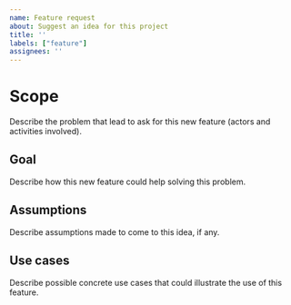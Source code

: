 ```yaml
---
name: Feature request
about: Suggest an idea for this project
title: ''
labels: ["feature"]
assignees: ''
---
```


# Scope
Describe the problem that lead to ask for this new feature (actors and activities involved).

## Goal
Describe how this new feature could help solving this problem.

## Assumptions
Describe assumptions made to come to this idea, if any.

## Use cases
Describe possible concrete use cases that could illustrate the use of this feature.
